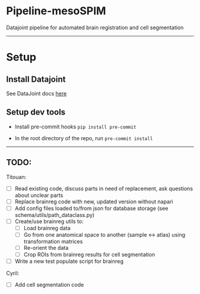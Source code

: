 # Pipeline-mesoSPIM
 Datajoint pipeline for automated brain registration and cell segmentation

---

# Setup

## Install Datajoint
See DataJoint docs [here](https://datajoint.com/docs/core/datajoint-python/0.14/quick-start/)

## Setup dev tools

* Install pre-commit hooks
```pip install pre-commit```

* In the root directory of the repo, run
```pre-commit install```

---

## TODO:
Titouan:
- [ ] Read existing code, discuss parts in need of replacement, ask questions about unclear parts
- [ ] Replace brainreg code with new, updated version without napari
- [ ] Add config files loaded to/from json for database storage (see schema/utils/path_dataclass.py)
- [ ] Create/use brainreg utils to:
  - [ ] Load brainreg data
  - [ ] Go from one anatomical space to another (sample <-> atlas) using transformation matrices
  - [ ] Re-orient the data
  - [ ] Crop ROIs from brainreg results for cell segmentation
- [ ] Write a new test populate script for brainreg

Cyril:
- [ ] Add cell segmentation code

